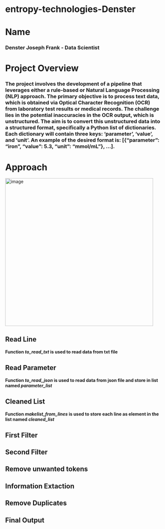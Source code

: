 # entropy-technologies-Denster
# Name
### Denster Joseph Frank - Data Scientist
# Project Overview
### The project involves the development of a pipeline that leverages either a rule-based or Natural Language Processing (NLP) approach. The primary objective is to process text data, which is obtained via Optical Character Recognition (OCR) from laboratory test results or medical records. The challenge lies in the potential inaccuracies in the OCR output, which is unstructured. The aim is to convert this unstructured data into a structured format, specifically a Python list of dictionaries. Each dictionary will contain three keys: ‘parameter’, ‘value’, and ‘unit’. An example of the desired format is: [{“parameter”: “iron”, “value”: 5.3, “unit”: “mmol/mL”}, …].
# Approach
<img width="473" alt="image" src="https://github.com/densterfrank/entropy-technologies-Denster/assets/87901837/06d14f53-d895-41fe-af38-d997df0bc09d">

## Read Line
#### Function *to_read_txt* is used to read data from txt file

## Read Parameter
#### Function *to_read_json* is used to read data from json file and store in list named *parameter_list*

## Cleaned List
#### Function *makelist_from_lines* is used to store each line as element in the list named *cleaned_list*

## First Filter

## Second Filter

## Remove unwanted tokens

## Information Extaction

## Remove Duplicates

## Final Output

